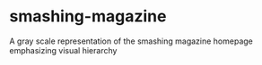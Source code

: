 # smashing-magazine
A gray scale representation of the smashing magazine homepage emphasizing visual  hierarchy
